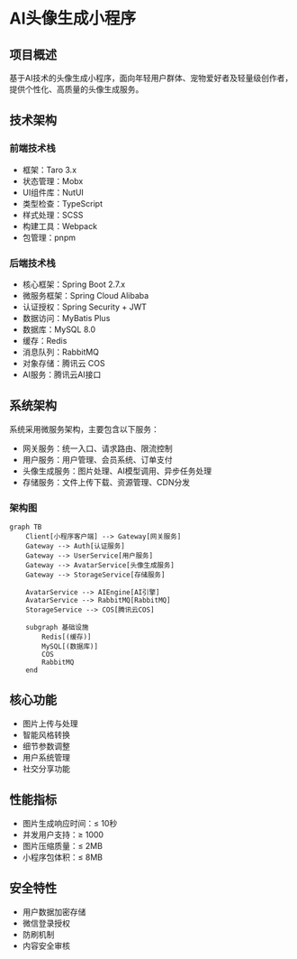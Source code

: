 # AI头像生成小程序

## 项目概述
基于AI技术的头像生成小程序，面向年轻用户群体、宠物爱好者及轻量级创作者，提供个性化、高质量的头像生成服务。

## 技术架构

### 前端技术栈
- 框架：Taro 3.x
- 状态管理：Mobx
- UI组件库：NutUI
- 类型检查：TypeScript
- 样式处理：SCSS
- 构建工具：Webpack
- 包管理：pnpm

### 后端技术栈
- 核心框架：Spring Boot 2.7.x
- 微服务框架：Spring Cloud Alibaba
- 认证授权：Spring Security + JWT
- 数据访问：MyBatis Plus
- 数据库：MySQL 8.0
- 缓存：Redis
- 消息队列：RabbitMQ
- 对象存储：腾讯云 COS
- AI服务：腾讯云AI接口

## 系统架构
系统采用微服务架构，主要包含以下服务：
- 网关服务：统一入口、请求路由、限流控制
- 用户服务：用户管理、会员系统、订单支付
- 头像生成服务：图片处理、AI模型调用、异步任务处理
- 存储服务：文件上传下载、资源管理、CDN分发

### 架构图
```mermaid
graph TB
    Client[小程序客户端] --> Gateway[网关服务]
    Gateway --> Auth[认证服务]
    Gateway --> UserService[用户服务]
    Gateway --> AvatarService[头像生成服务]
    Gateway --> StorageService[存储服务]
    
    AvatarService --> AIEngine[AI引擎]
    AvatarService --> RabbitMQ[RabbitMQ]
    StorageService --> COS[腾讯云COS]
    
    subgraph 基础设施
        Redis[(缓存)]
        MySQL[(数据库)]
        COS
        RabbitMQ
    end
```

## 核心功能
- 图片上传与处理
- 智能风格转换
- 细节参数调整
- 用户系统管理
- 社交分享功能

## 性能指标
- 图片生成响应时间：≤ 10秒
- 并发用户支持：≥ 1000
- 图片压缩质量：≤ 2MB
- 小程序包体积：≤ 8MB

## 安全特性
- 用户数据加密存储
- 微信登录授权
- 防刷机制
- 内容安全审核 